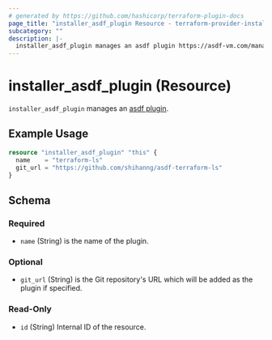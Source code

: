 ```yaml
---
# generated by https://github.com/hashicorp/terraform-plugin-docs
page_title: "installer_asdf_plugin Resource - terraform-provider-installer"
subcategory: ""
description: |-
  installer_asdf_plugin manages an asdf plugin https://asdf-vm.com/manage/plugins.html.
---
```


# installer_asdf_plugin (Resource)

`installer_asdf_plugin` manages an [asdf plugin](https://asdf-vm.com/manage/plugins.html).

## Example Usage

```terraform
resource "installer_asdf_plugin" "this" {
  name    = "terraform-ls"
  git_url = "https://github.com/shihanng/asdf-terraform-ls"
}
```

<!-- schema generated by tfplugindocs -->
## Schema

### Required

- `name` (String) is the name of the plugin.

### Optional

- `git_url` (String) is the Git repository's URL which will be added as the plugin if specified.

### Read-Only

- `id` (String) Internal ID of the resource.


